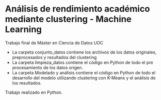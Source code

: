 # Análisis de rendimiento académico mediante clustering - Machine Learning
Trabajo final de Máster en Ciencia de Datos UOC
  - La carpeta conjunto_datos contiene los archivos de los datos originales, preprocesados y resultados del clustering
  - La carpeta limpieza_datos contiene el código en Python de todo el pre procesamiento de los datos origen.
  - La carpeta Modelado y análisis contiene el código en Python de todo el desarrollo del modelo utilizando clustering con K-Means y  el análisis de los resultados.
 
Trabajo realizado en Python.

